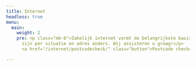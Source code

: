 ```yaml
---
title: Internet
headless: true
menu:
  main:
    weight: 2
    pre: <p class="mb-6">Zakelijk internet vormt de belangrijkste basis voor VoIP-telefonie. De mogelijkheden
      zijn per situatie en adres anders. Wij assisteren u graag!</p>
      <a href="/internet/postcodecheck/" class="button">Postcode check</a>

---
```

